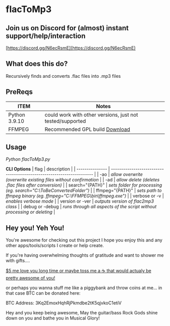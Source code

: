 # flacToMp3

## Join us on Discord for (almost) instant support/help/interaction
[https://discord.gg/N6ecRsmE](https://discord.gg/N6ecRsmE)

## What does this do? ##
Recursively finds and converts .flac files into .mp3 files 

## PreReqs ##
| ITEM          | Notes                                                             |
| ------------- | ----------------------------------------------------------------- |
| Python 3.9.10 | could work with other versions, just not tested/supported |
| FFMPEG | Recommended GPL build [Download](https://github.com/BtbN/FFmpeg-Builds/releases) |

## Usage ## 
  *Python flacToMp3.py*
  
   **CLI Options**
   |       flag      |                              description                              |
   | --------------- | --------------------------------------------------------------------- |
   | -ao | *allow overwrite (overwrite existing files without confirmation* |
   | -ad | *allow delete (deletes .flac files after conversion)* |
   | search="{PATH}" | *sets folder for processing (eg. search="C:\ToBeConvertedFolder")* |
   | ffmpeg="{PATH}" | *sets path to ffmpeg binary (eg. ffmpeg="C:\FFMPEG\bin\ffmpeg.exe")* |
   | verbose or -v | *enables verbose mode* |
   | version or -ver | *outputs version of flac2mp3 class* |
   | debug or -debug | *runs through all aspects of the script without processing or deleting* |

## Hey you! Yeh You! ##
You're awesome for checking out this project I hope you enjoy this and any other apps/tools/scripts I create or help create.  

If you're having overwhelming thoughts of gratitude and want to shower me with gifts.... 

[$5 me love you long time or maybe toss me a ☕ that would actualy be pretty awesome of you!](https://www.buymeacoffee.com/Alzeric) 

or perhaps you wanna stuff me like a piggybank and throw coins at me... in that case BTC can be donated here: 

BTC Address: 3Kq2EmoxHqhRjPkmdbe2tK5qjvkoC1etiV

Hey and you keep being awesome, May the guitar/bass Rock Gods shine down on you and bathe you in Musical Glory!

